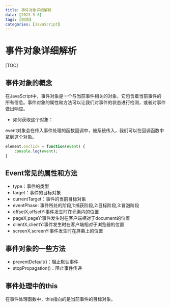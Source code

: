 ```yaml
---
title: 事件对象详细解析
data: [2023-5-8]
tags: [前端]
categories: [JavaScript]
---
```

# 事件对象详细解析

[TOC]

## 事件对象的概念
在JavaScript中，事件对象是一个与当前事件相关的对象，它包含着当前事件的所有信息。事件对象的属性和方法可以让我们对事件的状态进行检测，或者对事件做出响应。

- 如何获取这个对象：

event对象会在传入事件处理的函数回调中，被系统传入，我们可以在回调函数中拿到这个对象。
    
```js
element.onclick = function(event) {
    console.log(event);
}
```

## Event常见的属性和方法

- type：事件的类型
- target：事件的目标对象
- currentTarget：事件的当前目标对象
- eventPhase: 事件所处的阶段,1:捕获阶段,2:目标阶段,3:冒泡阶段
- offsetX,offsetY:事件发生时在元素内的位置
- pageX,pageY:事件发生时在客户端相对于document的位置
- clientX,clientY:事件发生时在客户端相对于浏览器的位置
- screenX,screenY:事件发生时在屏幕上的位置

## 事件对象的一些方法

- preventDefault()：阻止默认事件
- stopPropagation()：阻止事件传递

## 事件处理中的this

在事件处理函数中，this指向的是当前事件的目标对象。